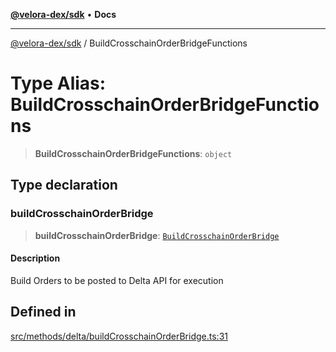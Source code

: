 [**@velora-dex/sdk**](../README.md) • **Docs**

***

[@velora-dex/sdk](../globals.md) / BuildCrosschainOrderBridgeFunctions

# Type Alias: BuildCrosschainOrderBridgeFunctions

> **BuildCrosschainOrderBridgeFunctions**: `object`

## Type declaration

### buildCrosschainOrderBridge

> **buildCrosschainOrderBridge**: [`BuildCrosschainOrderBridge`](../-internal-/type-aliases/BuildCrosschainOrderBridge.md)

#### Description

Build Orders to be posted to Delta API for execution

## Defined in

[src/methods/delta/buildCrosschainOrderBridge.ts:31](https://github.com/VeloraDEX/paraswap-sdk/blob/feat/velora/src/methods/delta/buildCrosschainOrderBridge.ts#L31)
